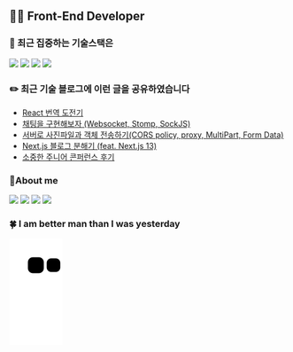 ## 👨‍💻 **Front-End Developer**

### 🎯 최근 집중하는 기술스택은

<div>
  <img src="https://img.shields.io/badge/JavaScript-yellow?style=for-the-badge&logo=TypeScript&logoColor=black">
  <img src="https://img.shields.io/badge/TypeScript-blue?style=for-the-badge&logo=TypeScript&logoColor=black">
  <img src="https://img.shields.io/badge/React.js-skyblue?style=for-the-badge&logo=React&logoColor=black">
  <img src="https://img.shields.io/badge/redux-764ABC?style=for-the-badge&logo=redux&logoColor=white">
</div>

### ✏️ 최근 기술 블로그에 이런 글을 공유하였습니다

<!-- https://github.com/gautamkrishnar/blog-post-workflow -->

- [React 번역 도전기](https://peter-coding.tistory.com/355)
- [채팅을 구현해보자 (Websocket, Stomp, SockJS)](https://peter-coding.tistory.com/284)
- [서버로 사진파일과 객체 전송하기(CORS policy, proxy, MultiPart, Form Data)](https://velog.io/@gueit214/%ED%94%84%EB%A1%9C%EC%A0%9D%ED%8A%B8-%EC%84%9C%EB%B2%84%EB%A1%9C-%EB%8D%B0%EC%9D%B4%ED%84%B0-%EC%A0%84%EC%86%A1%ED%95%98%EA%B8%B0-CORS-policy-proxy-MultiPart-Form-Data)
- [Next.js 블로그 분해기 (feat. Next.js 13)](https://peter-coding.tistory.com/363)
- [소중한 주니어 콘퍼런스 후기](https://peter-coding.tistory.com/371)

### 💞️About me

<a href="https://guesung.notion.site/" target="_blank"><img src="https://img.shields.io/badge/Notion-ffffff?style=flat-square&logo=Notion&logoColor=black"/></a>
<a href="https://www.instagram.com/guesung/" target="_blank"><img src="https://img.shields.io/badge/Instagram-E4405F?style=flat-square&logo=instagram&logoColor=white"/></a>
<a href="https://peter-coding.tistory.com/" target="_blank"><img src="https://img.shields.io/badge/Coding Blog-7B68EE?style=flat-square&logo=tistory&logoColor=white"/></a>
<a href="https://peter214.tistory.com/" target="_blank"><img src="https://img.shields.io/badge/Life Blog-E0FFFF?style=flat-square&logo=tistory&logoColor=black"/></a>

### 🍀 I am better man than I was yesterday

![](https://github.com/guesung/guesung/blob/output/github-user-contribution.svg)
